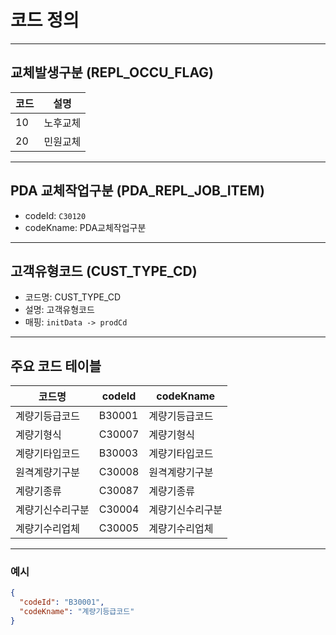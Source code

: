 # 코드 정의

---

## 교체발생구분 (REPL_OCCU_FLAG)

| 코드 | 설명     |
| ---- | -------- |
| 10   | 노후교체 |
| 20   | 민원교체 |

---

## PDA 교체작업구분 (PDA_REPL_JOB_ITEM)

- codeId: `C30120`
- codeKname: PDA교체작업구분

---

## 고객유형코드 (CUST_TYPE_CD)

- 코드명: CUST_TYPE_CD
- 설명: 고객유형코드
- 매핑: `initData -> prodCd`

---

## 주요 코드 테이블

| 코드명           | codeId | codeKname        |
| ---------------- | ------ | ---------------- |
| 계량기등급코드   | B30001 | 계량기등급코드   |
| 계량기형식       | C30007 | 계량기형식       |
| 계량기타입코드   | B30003 | 계량기타입코드   |
| 원격계량기구분   | C30008 | 원격계량기구분   |
| 계량기종류       | C30087 | 계량기종류       |
| 계량기신수리구분 | C30004 | 계량기신수리구분 |
| 계량기수리업체   | C30005 | 계량기수리업체   |

---

### 예시

```json
{
  "codeId": "B30001",
  "codeKname": "계량기등급코드"
}
```
